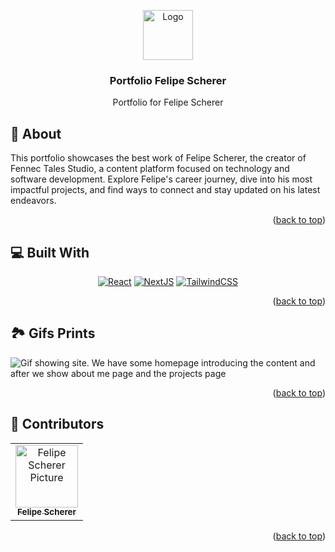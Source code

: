 <a name="readme-top"></a>
<div align="center">

<a href="https://github.com/fescherer/felipescherer.com">
<img src="https://github.com/fescherer/felipescherer.com/assets/62115215/59975042-95e9-4181-88fe-79f318d1ea4a" alt="Logo" width="80" height="80">
</a>

### Portfolio Felipe Scherer

Portfolio for Felipe Scherer

</div>

<!-- *********************🐲About🐲********************** -->
<a name="aboutProject"></a>

## 📕 About

This portfolio showcases the best work of Felipe Scherer, the creator of Fennec Tales Studio, a content platform focused on technology and software development. Explore Felipe's career journey, dive into his most impactful projects, and find ways to connect and stay updated on his latest endeavors.

<p align="right">(<a href="#readme-top">back to top</a>)</p>

<!-- **********************🐲Built With🐲********************** -->
<a name="buildWith"></a>

## 💻 Built With

<div align="center">

[![React][react-shield]][react-url]
[![NextJS][nextjs-shield]][nextjs-url]
[![TailwindCSS][tailwindcss-shield]][tailwindcss-url]

</div>

<!-- Badges -->
[react-shield]: https://img.shields.io/badge/react-%2320232a.svg?style=for-the-badge&logo=react&logoColor=%2361DAFB
[react-url]: https://react.dev
[nextjs-shield]: https://img.shields.io/badge/Next-black?style=for-the-badge&logo=next.js&logoColor=white
[nextjs-url]: https://nextjs.org
[tailwindcss-shield]: https://img.shields.io/badge/tailwindcss-%2338B2AC.svg?style=for-the-badge&logo=tailwind-css&logoColor=white
[tailwindcss-url]: https://tailwindcss.com

<p align="right">(<a href="#readme-top">back to top</a>)</p>

<!-- **********************🐲Gifs Prints🐲********************** -->
<a name="gifsPrints"></a>

## 🏞️ Gifs Prints


![Gif showing site. We have some homepage introducing the content and after we show about me page and the projects page](https://github.com/fescherer/felipescherer.com/assets/62115215/785466c3-9922-4bc6-9929-25b921936811)

<p align="right">(<a href="#readme-top">back to top</a>)</p>

<!-- **********************🐲Contributors🐲********************** -->
<a name="contributors"></a>

## 🤗 Contributors

<table>
  <tr>
    <td align="center">
        <a href=https://github.com/fescherer>
          <img src=https://github.com/fescherer.png width="100px;" alt="Felipe Scherer Picture"/><br>
          <sub>
            <b>Felipe Scherer</b>
          </sub>
        </a>
      </td>
  </tr>
</table>

<p align="right">(<a href="#readme-top">back to top</a>)</p>
